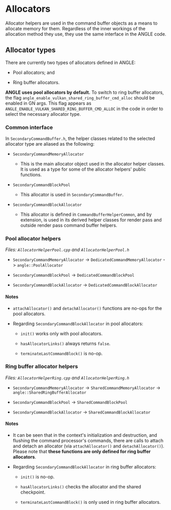 # Allocators

Allocator helpers are used in the command buffer objects as a means to allocate memory for them.
Regardless of the inner workings of the allocation method they use, they use the same interface in
the ANGLE code.

## Allocator types

There are currently two types of allocators defined in ANGLE:

* Pool allocators; and

* Ring buffer allocators.

**ANGLE uses pool allocators by default.** To switch to ring buffer allocators, the flag
`angle_enable_vulkan_shared_ring_buffer_cmd_alloc` should be enabled in GN args. This flag appears
as `ANGLE_ENABLE_VULKAN_SHARED_RING_BUFFER_CMD_ALLOC` in the code in order to select the necessary
allocator type.

### Common interface

In `SecondaryCommandBuffer.h`, the helper classes related to the selected allocator type are
aliased as the following:

* `SecondaryCommandMemoryAllocator`

  * This is the main allocator object used in the allocator helper classes. It is used as a type
	for some of the allocator helpers' public functions.

* `SecondaryCommandBlockPool`

  * This allocator is used in `SecondaryCommandBuffer`.

* `SecondaryCommandBlockAllocator`

  * This allocator is defined in `CommandBufferHelperCommon`, and by extension, is used in its
	derived helper classes for render pass and outside render pass command buffer helpers.


### Pool allocator helpers

_Files: `AllocatorHelperPool.cpp` and `AllocatorHelperPool.h`_

- `SecondaryCommandMemoryAllocator` -> `DedicatedCommandMemoryAllocator` -> `angle::PoolAllocator`

- `SecondaryCommandBlockPool` -> `DedicatedCommandBlockPool`

- `SecondaryCommandBlockAllocator` -> `DedicatedCommandBlockAllocator`

#### Notes

* `attachAllocator()` and `detachAllocator()` functions are no-ops for the pool allocators.

* Regarding `SecondaryCommandBlockAllocator` in pool allocators:

  * `init()` works only with pool allocators.

  * `hasAllocatorLinks()` always returns `false`.

  * `terminateLastCommandBlock()` is no-op.

### Ring buffer allocator helpers

_Files: `AllocatorHelperRing.cpp` and `AllocatorHelperRing.h`_

- `SecondaryCommandMemoryAllocator` -> `SharedCommandMemoryAllocator` -> `angle::SharedRingBufferAllocator`

- `SecondaryCommandBlockPool` -> `SharedCommandBlockPool`

- `SecondaryCommandBlockAllocator` -> `SharedCommandBlockAllocator`

#### Notes

* It can be seen that in the context's initialization and destruction, and flushing the command
  processor's commands, there are calls to attach and detach an allocator (via `attachAllocator()`
  and `detachAllocator()`). Please note that **these functions are only defined for ring buffer
  allocators**. 

* Regarding `SecondaryCommandBlockAllocator` in ring buffer allocators:

  * `init()` is no-op.

  * `hasAllocatorLinks()` checks the allocator and the shared checkpoint.

  * `terminateLastCommandBlock()` is only used in ring buffer allocators.
